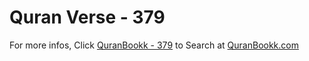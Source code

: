 # Quran Verse - 379 

For more infos, Click [QuranBookk - 379](https://www.quranbookk.com/quran/search?q=379) to Search at [QuranBookk.com](http://quranbookk.com/)